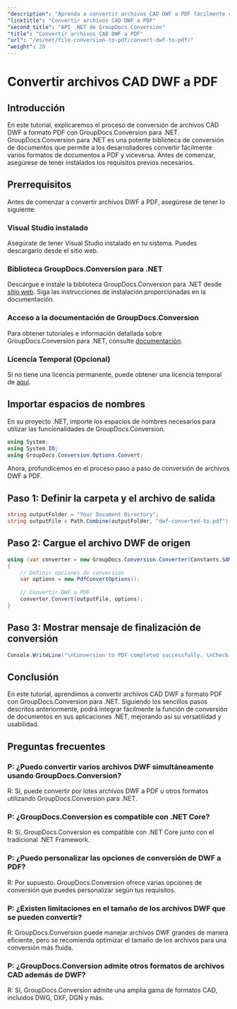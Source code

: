 ```yaml
---
"description": "Aprenda a convertir archivos CAD DWF a PDF fácilmente con GroupDocs.Conversion para .NET. Siga nuestras instrucciones paso a paso para integrarlos en sus aplicaciones .NET."
"linktitle": "Convertir archivos CAD DWF a PDF"
"second_title": "API .NET de GroupDocs.Conversion"
"title": "Convertir archivos CAD DWF a PDF"
"url": "/es/net/file-conversion-to-pdf/convert-dwf-to-pdf/"
"weight": 28
---
```


# Convertir archivos CAD DWF a PDF

## Introducción
En este tutorial, explicaremos el proceso de conversión de archivos CAD DWF a formato PDF con GroupDocs.Conversion para .NET. GroupDocs.Conversion para .NET es una potente biblioteca de conversión de documentos que permite a los desarrolladores convertir fácilmente varios formatos de documentos a PDF y viceversa. Antes de comenzar, asegúrese de tener instalados los requisitos previos necesarios.
## Prerrequisitos
Antes de comenzar a convertir archivos DWF a PDF, asegúrese de tener lo siguiente:
### Visual Studio instalado
Asegúrate de tener Visual Studio instalado en tu sistema. Puedes descargarlo desde el sitio web.
### Biblioteca GroupDocs.Conversion para .NET
Descargue e instale la biblioteca GroupDocs.Conversion para .NET desde [sitio web](https://releases.groupdocs.com/conversion/net/). Siga las instrucciones de instalación proporcionadas en la documentación.
### Acceso a la documentación de GroupDocs.Conversion
Para obtener tutoriales e información detallada sobre GroupDocs.Conversion para .NET, consulte [documentación](https://tutorials.groupdocs.com/conversion/net/).
### Licencia Temporal (Opcional)
Si no tiene una licencia permanente, puede obtener una licencia temporal de [aquí](https://purchase.groupdocs.com/temporary-license/).

## Importar espacios de nombres
En su proyecto .NET, importe los espacios de nombres necesarios para utilizar las funcionalidades de GroupDocs.Conversion.

```csharp
using System;
using System.IO;
using GroupDocs.Conversion.Options.Convert;
```

Ahora, profundicemos en el proceso paso a paso de conversión de archivos DWF a PDF.
## Paso 1: Definir la carpeta y el archivo de salida
```csharp
string outputFolder = "Your Document Directory";
string outputFile = Path.Combine(outputFolder, "dwf-converted-to.pdf");
```
## Paso 2: Cargue el archivo DWF de origen
```csharp
using (var converter = new GroupDocs.Conversion.Converter(Constants.SAMPLE_DWF))
{
    // Definir opciones de conversión
    var options = new PdfConvertOptions();
    
    // Convertir DWF a PDF
    converter.Convert(outputFile, options);
}
```
## Paso 3: Mostrar mensaje de finalización de conversión
```csharp
Console.WriteLine("\nConversion to PDF completed successfully. \nCheck output in {0}", outputFolder);
```

## Conclusión
En este tutorial, aprendimos a convertir archivos CAD DWF a formato PDF con GroupDocs.Conversion para .NET. Siguiendo los sencillos pasos descritos anteriormente, podrá integrar fácilmente la función de conversión de documentos en sus aplicaciones .NET, mejorando así su versatilidad y usabilidad.
## Preguntas frecuentes
### P: ¿Puedo convertir varios archivos DWF simultáneamente usando GroupDocs.Conversion?
R: Sí, puede convertir por lotes archivos DWF a PDF u otros formatos utilizando GroupDocs.Conversion para .NET.
### P: ¿GroupDocs.Conversion es compatible con .NET Core?
R: Sí, GroupDocs.Conversion es compatible con .NET Core junto con el tradicional .NET Framework.
### P: ¿Puedo personalizar las opciones de conversión de DWF a PDF?
R: Por supuesto. GroupDocs.Conversion ofrece varias opciones de conversión que puedes personalizar según tus requisitos.
### P: ¿Existen limitaciones en el tamaño de los archivos DWF que se pueden convertir?
R: GroupDocs.Conversion puede manejar archivos DWF grandes de manera eficiente, pero se recomienda optimizar el tamaño de los archivos para una conversión más fluida.
### P: ¿GroupDocs.Conversion admite otros formatos de archivos CAD además de DWF?
R: Sí, GroupDocs.Conversion admite una amplia gama de formatos CAD, incluidos DWG, DXF, DGN y más.